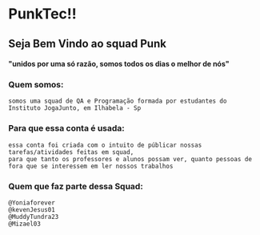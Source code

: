 # PunkTec!!


## Seja Bem Vindo ao squad Punk
#### "unidos por uma só razão, somos todos os dias o melhor de nós"

### Quem somos:
    somos uma squad de QA e Programação formada por estudantes do Instituto JogaJunto, em Ilhabela - Sp

### Para que essa conta é usada:
    essa conta foi criada com o intuito de públicar nossas tarefas/atividades feitas em squad, 
    para que tanto os professores e alunos possam ver, quanto pessoas de fora que se interessem em ler nossos trabalhos

### Quem que faz parte dessa Squad:
    @Yoniaforever
    @kevenJesus01
    @MuddyTundra23
    @Mizael03